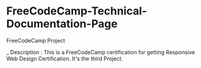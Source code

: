 # FreeCodeCamp-Technical-Documentation-Page
FreeCodeCamp Project

_ Description :
    This is a FreeCodeCamp certification for getting Responsive Web Design Certification. It's the third Project.


